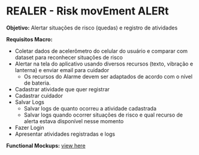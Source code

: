 # REALER - Risk movEment ALERt

<b>Objetivo:</b> Alertar situações de risco (quedas) e registro de atividades

<b>Requisitos Macro:</b>
- Coletar dados de acelerômetro do celular do usuário e comparar com dataset para reconhecer situações de risco
- Alertar na tela do aplicativo usando diversos recursos (texto, vibração e lanterna) e enviar email para cuidador
  - Os recursos do Alarme devem ser adaptados de acordo com o nível de bateria.
- Cadastrar atividade que quer registrar
- Cadastrar cuidador
- Salvar Logs
  - Salvar logs de quanto ocorreu a atividade cadastrada
  - Salvar logs quando ocorrer situações de risco e qual recurso de alerta estava disponível nesse momento
- Fazer Login
- Apresentar atividades registradas e logs

<b>Functional Mockups:</b> [view here](./Documentation/FunctionalMockups.md)
